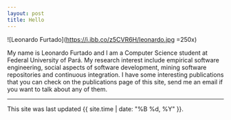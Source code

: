 ```yaml
---
layout: post
title: Hello
---
```

![Leonardo Furtado](https://i.ibb.co/z5CVR6H/leonardo.jpg =250x)

My name is Leonardo Furtado and I am a Computer Science student at Federal University of Pará. My research interest include empirical software engineering, social aspects of software development, mining software repositories and continuous integration. I have some interesting publications that you can check on the publications page of this site, send me an email if you want to talk about any of them.

-----

This site was last updated {{ site.time | date: "%B %d, %Y" }}.
